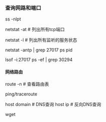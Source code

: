 ### 查询网路和端口
ss -nlpt

netstat -at # 列出所有tcp端口

netstat -l  # 列出所有监听的服务状态


netstat -antp | grep 27017
ps pid


lsof -i:27017
ps -ef | grep 30294


#### 网络路由
route -n    # 查看路由表

ping/traceroute

host domain # DNS查询
host ip     # 反向DNS查询

wget